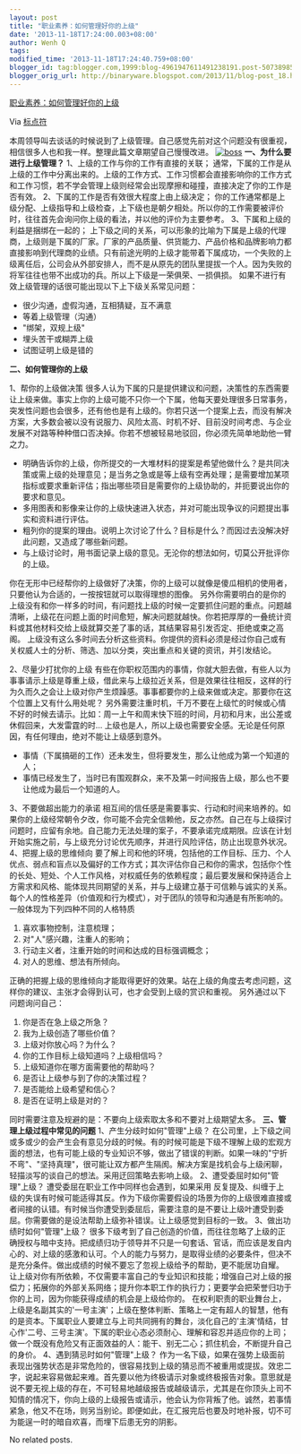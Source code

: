 ```yaml
---
layout: post
title: "职业素养：如何管理好你的上级"
date: '2013-11-18T17:24:00.003+08:00'
author: Wenh Q
tags:
modified_time: '2013-11-18T17:24:40.759+08:00'
blogger_id: tag:blogger.com,1999:blog-4961947611491238191.post-5073898589612092877
blogger_orig_url: http://binaryware.blogspot.com/2013/11/blog-post_18.html
---
```


[职业素养：如何管理好你的上级](http://feedproxy.google.com/~r/biaodianfu/~3/zC6iiNHTVZY/superior-management.html)

Via [标点符](http://www.biaodianfu.com/)

本周领导叫去谈话的时候说到了上级管理。自己感觉先前对这个问题没有很重视，相信很多人也和我一样。整理此篇文章期望自己慢慢改进。
[![boss](http://www.biaodianfu.com/wp-content/uploads/2013/10/boss.gif)](http://www.biaodianfu.com/wp-content/uploads/2013/10/boss.gif)
**一、为什么要进行上级管理？**
1、上级的工作与你的工作有直接的关联；
通常，下属的工作是从上级的工作中分离出来的。上级的工作方式、工作习惯都会直接影响你的工作方式和工作习惯，若不学会管理上级则经常会出现摩擦和碰撞，直接决定了你的工作是否有效。
2、下属的工作是否有效很大程度上由上级决定；
你的工作通常都是上级分配、上级指导和上级检查，上下级也是朝夕相处。所以你的工作需要被评价时，往往首先会询问你上级的看法，并以他的评价为主要参考。
3、下属和上级的利益是捆绑在一起的；
上下级之间的关系，可以形象的比喻为下属是上级的代理商，上级则是下属的厂家。厂家的产品质量、供货能力、产品价格和品牌影响力都直接影响到代理商的业绩。只有前途光明的上级才能带着下属成功，一个失败的上级离任后，公司会从外部安排人，而不是从原先的团队里提拔一个人。因为失败的将军往往也带不出成功的兵。所以上下级是一荣俱荣、一损俱损。
如果不进行有效上级管理的话很可能出现以下上下级关系常见问题：

-   很少沟通，虚假沟通，互相猜疑，互不满意
-   等着上级管理（沟通）
-   "绑架，双规上级"
-   埋头苦干或糊弄上级
-   试图证明上级是错的

**二、如何管理你的上级**

1、帮你的上级做决策
很多人认为下属的只是提供建议和问题，决策性的东西需要让上级来做。事实上你的上级可能不只你一个下属，他每天要处理很多日常事务，突发性问题也会很多，还有他也是有上级的。你若只送一个提案上去，而没有解决方案，大多数会被以没有说服力、风险太高、时机不好、目前没时间考虑、与企业发展不对路等种种借口否决掉。你若不想被轻易地驳回，你必须先简单地助他一臂之力。

-   明确告诉你的上级，你所提交的一大堆材料的提案是希望他做什么？是共同决策或需上级的处理意见；是当务之急或是等上级有空再处理；是需要增加某项指标或要求重新评估；指出哪些项目是需要你的上级协助的，并扼要说出你的要求和意见。
-   多用图表和影像来让你的上级快速进入状态，并对可能出现争议的问题提出事实和资料进行评估。
-   粗列你的提案的理由。说明上次讨论了什么？目标是什么？而因过去没解决好此问题，又造成了哪些新问题。
-   与上级讨论时，用书面记录上级的意见。无沦你的想法如何，切莫公开批评你的上级。

你在无形中已经帮你的上级做好了决策，你的上级可以就像是傻瓜相机的使用者，只要他认为合适的，一按按钮就可以取得理想的图像。
另外你需要明白的是你的上级没有和你一样多的时间，有问题找上级的时候一定要抓住问题的重点。问题越清晰，上级花在问题上面的时间愈短，解决问题就越快。你若把厚厚的一叠统计资料或其他材料交给上级就算交差了事的话，其结果容易引发否定、拒绝或束之高阁。 上级没有这么多时间去分析这些资料。你提供的资料必须是经过你自己或有关权威人士的分析、筛选、加以分类，突出重点和关键的资讯，并引发结论。

2、尽量少打扰你的上级
有些在你职权范围内的事情，你就大胆去做，有些人以为事事请示上级是尊重上级，借此来与上级拉近关系，但是效果往往相反，这样的行为久而久之会让上级对你产生烦躁感。事事都要你的上级来做或决定。那要你在这个位置上又有什么用处呢？
另外需要注重时机，千万不要在上级忙的时候或心情不好的时候去请示。比如：周一上午和周末快下班的时间，月初和月末，出公差或休假回来，大发雷霆的时…
上级也是人，所以上级也需要安全感。无论是任何原因，有任何理由，绝对不能让上级感到意外。

-   事情（下属搞砸的工作）还未发生，但将要发生，那么让他成为第一个知道的人；
-   事情已经发生了，当时已有围观群众，来不及第一时间报告上级，那么也不要让他成为最后一个知道的人。

3、不要做超出能力的承诺
相互间的信任感是需要事实、行动和时间来培养的。如果你的上级经常朝令夕改，你可能不会完全信赖他，反之亦然。自己在与上级探讨问题时，应留有余地。自己能力无法处理的案子，不要承诺完成期限。应该在计划开始实施之前，与上级充分讨论优先顺序，并进行风险评估，防止出现意外状况。
4、把握上级的思维倾向
要了解上司和他的环境，包括他的工作目标、压力、个人优点、弱点和盲点以及偏好的工作方式；其次评估你自己和你的需求，包括你个性的长处、短处、个人工作风格，对权威任务的依赖程度；最后要发展和保持适合上方需求和风格、能体现共同期望的关系，并与上级建立基于可信赖与诚实的关系。每个人的性格差异（价值观和行为模式），对于团队的领导和沟通是有所影响的。一般体现为下列四种不同的人格特质

1.  喜欢事物控制，注意梳理；
2.  对"人"感兴趣，注重人的影响；
3.  行动主义者，注重开始的时间和达成的目标强调概念；
4.  对人的思维、想法有所倾向。

正确的把握上级的思维倾向才能取得更好的效果。站在上级的角度去考虑问题，这样你的建议、主张才会得到认可，也才会受到上级的赏识和重视。
另外通过以下问题询问自己：

1.  你是否在急上级之所急？
2.  我为上级创造了哪些价值？
3.  上级对你放心吗？为什么？
4.  你的工作目标上级知道吗？上级相信吗？
5.  上级知道你在哪方面需要他的帮助吗？
6.  是否让上级参与到了你的决策过程？
7.  是否能给上级希望和信心？
8.  是否在证明上级是对的？

同时需要注意及规避的是：不要向上级索取太多和不要对上级期望太多。
**三、管理上级过程中常见的问题**
1、产生分歧时如何"管理"上级？
在公司里，上下级之间或多或少的会产生会有意见分歧的时候。有的时候可能是下级不理解上级的宏观方面的想法，也有可能上级的专业知识不够，做出了错误的判断。如果一味的"宁折不弯"、"坚持真理"，很可能让双方都产生隔阂。解决方案是找机会与上级闲聊，轻描淡写的谈自己的想法。采用迂回策略去影响上级。
2、遭受委屈时如何"管理"上级？
遭受委屈在职业工作中同样也会遇到，如果采用 反复提及、纠缠于上级的失误有时候可能适得其反。作为下级你需要假设的场景为你的上级很难直接或者间接的认错。有时候当你遭受到委屈后，需要注意的是不要让上级叶遭受到委屈。你需要做的是设法帮助上级弥补错误。让上级感觉到目标的一致。
3、做出功绩时如何"管理"上级？
很多下级考到了自己创造的价值，而往往忽略了上级的正确授权与暗中支持。把成绩归功于领导并不只是一句套话、官话，而应该是发自内心的、对上级的感激和认可。个人的能力与努力，是取得业绩的必要条件，但决不是充分条件。做出成绩的时候不要忘了忽视上级给予的帮助，更不能居功自耀。
让上级对你有所依赖，不仅需要丰富自己的专业知识和技能；增强自己对上级的报偿力；拓展你的外部关系网络；提升你本职工作的执行力；更要学会把荣誉归功于你的上司，因为你能获得成绩的机会是上级给你的。
在权利职责的职业舞台上，上级是名副其实的'一号主演'；上级在整体判断、策略上一定有超人的智慧，他有的是资本。下属职业人要建立与上司共同拥有的舞台，淡化自己的'主演'情结，甘心作'二号、三号主演'。下属的职业心态必须耐心、理解和容忍并适应你的上司；做一个既没有危险又有正面效益的人：能干、别无二心；抓住机会，不断提升自己的身价。
4、遇到猜忌时如何"管理"上级？
作为一名下级，如果在强势上级面前表现出强势状态是非常危险的，很容易找到上级的猜忌而不被重用或提拔。效忠二字，说起来容易做起来难。首先要以他为终极请示对象或终极报告对象。意思就是说不要无视上级的存在，不可轻易地越级报告或越级请示，尤其是在你顶头上司不知情的情况下，你向上级的上级报告或请示，他会认为你背叛了他。诚然，若事情紧急，他又不在场，则另当别论。即便如此，在汇报完后也要及时地补报，切不可为能逞一时的暗自欢喜，而埋下后患无穷的阴影。

No related posts.
